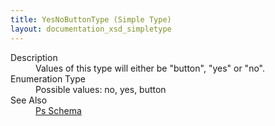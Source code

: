 ```yaml
---
title: YesNoButtonType (Simple Type)
layout: documentation_xsd_simpletype
---
```

<dl>
  <dt>Description</dt>
  <dd>Values of this type will either be "button", "yes" or "no".</dd>
  <dt>Enumeration Type</dt>
  <dd>Possible values: no, yes, button</dd>
  <dt>See Also</dt>
  <dd>
    <a href="../ps">Ps Schema</a>
  </dd>
</dl>

